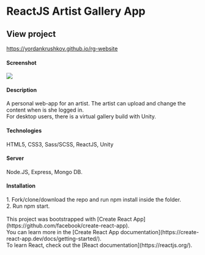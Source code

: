 <h1>ReactJS Artist Gallery App</h1>

<h2>View project</h2>

https://yordankrushkov.github.io/rg-website

<h4>Screenshot</h4>
<img src="https://res.cloudinary.com/rggallery/image/upload/v1617049987/art/ArtGallery_eg9ea8.png"/>


<h4>Description</h4>
A personal web-app for an artist. 
The artist can upload and change the content when is she logged in. <br/>
For desktop users, there is a virtual gallery build with Unity.

<h4>Technologies</h4>
HTML5, CSS3, Sass/SCSS, ReactJS, Unity

<h4>Server</h4>
Node.JS, Express, Mongo DB.

<h4>Installation</h4>
1. Fork/clone/download the repo and run npm install inside the folder.<br/> 
2. Run npm start.<br/> 
<br/> 
This project was bootstrapped with [Create React App](https://github.com/facebook/create-react-app).<br/> 
You can learn more in the [Create React App documentation](https://create-react-app.dev/docs/getting-started/).<br/> 
To learn React, check out the [React documentation](https://reactjs.org/).